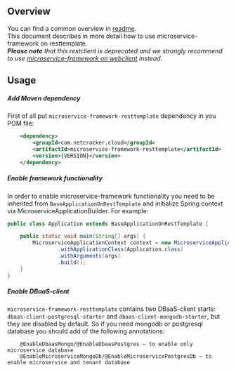 Overview
--------

You can find a common overview in [readme](./../README.md).  
This document describes in more detail how to use microservice-framework on resttemplate.  
_**Please note** that this restclient is deprecated and we strongly recommend to use [microservice-framework on webclient](./../microservice-framework-webclient/README.md) instead._

Usage
-----
##### Add Maven dependency

First of all put `microservice-framework-resttemplate` dependency in you POM file:
```xml
    <dependency>
        <groupId>com.netcracker.cloud</groupId>
        <artifactId>microservice-framework-resttemplate</artifactId>
        <version>{VERSION}</version>
    </dependency>
```

##### Enable framework functionality
In order to enable microservice-framework functionality you need to be inherited from `BaseApplicationOnRestTemplate` and initialize Spring context via MicroserviceApplicationBuilder. For example:

```java
public class Application extends BaseApplicationOnRestTemplate {

    public static void main(String[] args) {
        MicroserviceApplicationContext context = new MicroserviceApplicationBuilder()
                .withApplicationClass(Application.class)
                .withArguments(args)
                .build();
    }
}
```

##### Enable DBaaS-client
`microservice-framework-resttemplate` contains two DBaaS-client starts: `dbaas-client-postgresql-starter` and `dbaas-client-mongodb-starter`, but they are disabled by default.
So if you need mongodb or postgresql database you should add of the following annotations:
 
```text
    @EnableDbaasMongo/@EnableDbaasPostgres – to enable only microservice database
    @EnableMicroserviceMongoDb/@EnableMicroservicePostgresDb – to enable microservice and tenant database
```
